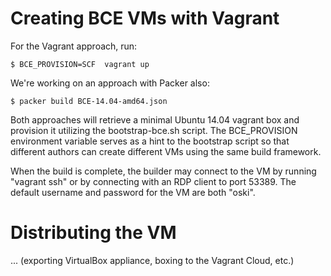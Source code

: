 Creating BCE VMs with Vagrant
=============================

For the Vagrant approach, run:

	$ BCE_PROVISION=SCF  vagrant up

We're working on an approach with Packer also:

	$ packer build BCE-14.04-amd64.json

Both approaches will retrieve a minimal Ubuntu 14.04 vagrant box and provision it
utilizing the bootstrap-bce.sh script. The BCE\_PROVISION environment variable
serves as a hint to the bootstrap script so that different authors can create
different VMs using the same build framework.

When the build is complete, the builder may connect to the VM by running
"vagrant ssh" or by connecting with an RDP client to port 53389. The default
username and password for the VM are both "oski".

Distributing the VM
===================

... (exporting VirtualBox appliance, boxing to the Vagrant Cloud, etc.)
